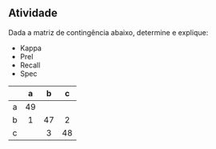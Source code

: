 ## Atividade

Dada a matriz de contingência abaixo, determine e explique:

* Kappa
* Prel
* Recall
* Spec

|  | a | b | c |
| :---: | :---: | :---: | :---: |
| a | 49 |  |  |
| b | 1 | 47 | 2 |
| c |  | 3 | 48 | 
